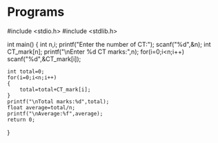 # Programs
#include <stdio.h>
#include <stdlib.h>

int main()
{
   int n,i;
   printf("Enter the number of CT:");
   scanf("%d",&n);
   int CT_mark[n];
   printf("\nEnter %d CT marks:",n);
   for(i=0;i<n;i++)
    scanf("%d",&CT_mark[i]);

    int total=0;
    for(i=0;i<n;i++)
    {
        total=total+CT_mark[i];
    }
    printf("\nTotal marks:%d",total);
    float average=total/n;
    printf("\nAverage:%f",average);
    return 0;
}
